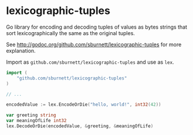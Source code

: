 lexicographic-tuples
====================

Go library for encoding and decoding tuples of values as bytes strings that sort
lexicographically the same as the original tuples.

See http://godoc.org/github.com/sburnett/lexicographic-tuples for more explanation.

Import as `github.com/sburnett/lexicographic-tuples` and use as `lex`.

```Go
import (
    "github.com/sburnett/lexicographic-tuples"
)

// ...

encodedValue := lex.EncodeOrDie("hello, world!", int32(42))

var greeting string
var meaningOfLife int32
lex.DecodeOrDie(encodedValue, &greeting, &meaningOfLife)

```
